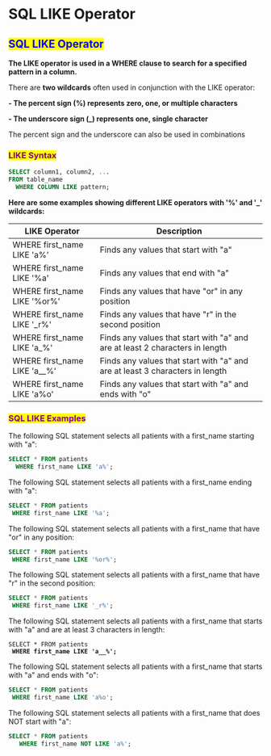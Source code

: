# SQL LIKE Operator

## <mark style="color:blue;">SQL LIKE Operator</mark>

**The LIKE operator is used in a WHERE clause to search for a specified pattern in a column.**

There are **two wildcards** often used in conjunction with the LIKE operator:

**- The percent sign (%) represents zero, one, or multiple characters**

**- The underscore sign (\_) represents one, single character**

The percent sign and the underscore can also be used in combinations

### <mark style="color:purple;">LIKE Syntax</mark>

```sql
SELECT column1, column2, ...
FROM table_name
  WHERE COLUMN LIKE pattern;
```

**Here are some examples showing different LIKE operators with '%' and '\_' wildcards:**

| LIKE Operator                   | Description                                                                  |
| ------------------------------- | ---------------------------------------------------------------------------- |
| WHERE first\_name LIKE 'a%'     | Finds any values that start with "a"                                         |
| WHERE first\_name LIKE '%a'     | Finds any values that end with "a"                                           |
| WHERE first\_name LIKE '%or%'   | Finds any values that have "or" in any position                              |
| WHERE first\_name LIKE '\_r%'   | Finds any values that have "r" in the second position                        |
| WHERE first\_name LIKE 'a\_%'   | Finds any values that start with "a" and are at least 2 characters in length |
| WHERE first\_name LIKE 'a\_\_%' | Finds any values that start with "a" and are at least 3 characters in length |
| WHERE first\_name LIKE 'a%o'    | Finds any values that start with "a" and ends with "o"                       |

### <mark style="color:purple;">SQL LIKE Examples</mark>

The following SQL statement selects all patients with a first\_name starting with "a":

```sql
SELECT * FROM patients
  WHERE first_name LIKE 'a%';
```

The following SQL statement selects all patients with a first\_name ending with "a":

```sql
SELECT * FROM patients
 WHERE first_name LIKE '%a';
```

The following SQL statement selects all patients with a first\_name that have "or" in any position:

```sql
SELECT * FROM patients
 WHERE first_name LIKE '%or%';
```

The following SQL statement selects all patients with a first\_name that have "r" in the second position:

```sql
SELECT * FROM patients
 WHERE first_name LIKE '_r%';
```

The following SQL statement selects all patients with a first\_name that starts with "a" and are at least 3 characters in length:

<pre class="language-sql"><code class="lang-sql">SELECT * FROM patients
<strong> WHERE first_name LIKE 'a__%';
</strong></code></pre>

The following SQL statement selects all patients with a first\_name that starts with "a" and ends with "o":

```sql
SELECT * FROM patients
 WHERE first_name LIKE 'a%o';
```

The following SQL statement selects all patients with a first\_name that does NOT start with "a":

```sql
SELECT * FROM patients
   WHERE first_name NOT LIKE 'a%';
```

```
```
